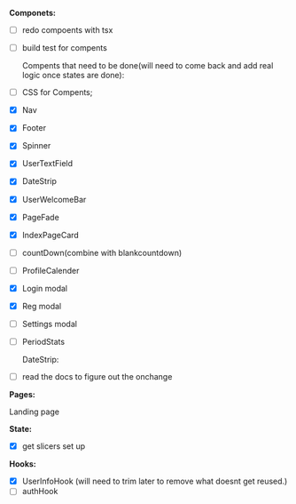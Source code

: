 **Componets:**

* [ ] redo compoents with tsx
* [ ] build test for compents

  Compents that need to be done(will need to come back and add real logic once states are done):
* [ ] CSS for Compents;
* [X] Nav
* [X] Footer
* [X] Spinner
* [X] UserTextField
* [X] DateStrip
* [X] UserWelcomeBar
* [X] PageFade
* [X] IndexPageCard
* [ ] countDown(combine with blankcountdown)
* [ ] ProfileCalender
* [X] Login modal
* [X] Reg modal
* [ ] Settings modal
* [ ] PeriodStats

  DateStrip:
* [ ] read the docs to figure out the onchange

**Pages:**

Landing page

**State:**

* [X] get slicers set up

**Hooks:**

* [X] UserInfoHook (will need to trim later to remove what doesnt get reused.)
* [ ] authHook
